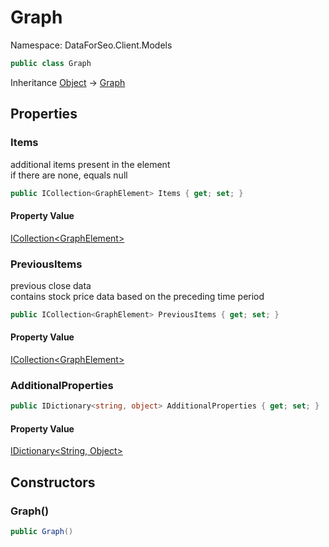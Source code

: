 # Graph

Namespace: DataForSeo.Client.Models

```csharp
public class Graph
```

Inheritance [Object](https://docs.microsoft.com/en-us/dotnet/api/system.object) → [Graph](./dataforseo.client.models.graph.md)

## Properties

### **Items**

additional items present in the element
 <br>if there are none, equals null

```csharp
public ICollection<GraphElement> Items { get; set; }
```

#### Property Value

[ICollection&lt;GraphElement&gt;](https://docs.microsoft.com/en-us/dotnet/api/system.collections.generic.icollection-1)<br>

### **PreviousItems**

previous close data
 <br>contains stock price data based on the preceding time period

```csharp
public ICollection<GraphElement> PreviousItems { get; set; }
```

#### Property Value

[ICollection&lt;GraphElement&gt;](https://docs.microsoft.com/en-us/dotnet/api/system.collections.generic.icollection-1)<br>

### **AdditionalProperties**

```csharp
public IDictionary<string, object> AdditionalProperties { get; set; }
```

#### Property Value

[IDictionary&lt;String, Object&gt;](https://docs.microsoft.com/en-us/dotnet/api/system.collections.generic.idictionary-2)<br>

## Constructors

### **Graph()**

```csharp
public Graph()
```
